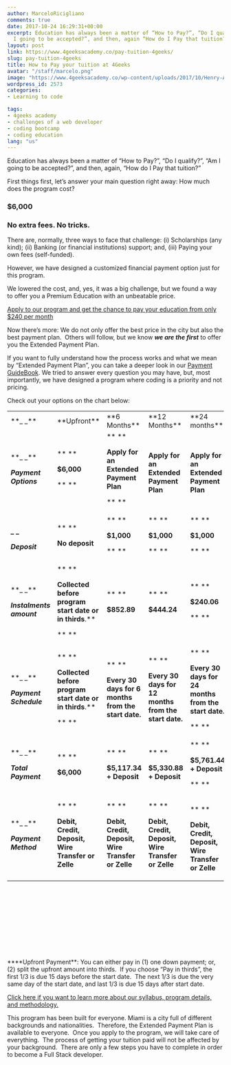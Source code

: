 ```yaml
---
author: MarceloRicigliano
comments: true
date: 2017-10-24 16:29:31+00:00
excerpt: Education has always been a matter of “How to Pay?”, “Do I qualify?”, Am
  I going to be accepted?”, and then, again “How do I Pay that tuition?”.
layout: post
link: https://www.4geeksacademy.co/pay-tuition-4geeks/
slug: pay-tuition-4geeks
title: How to Pay your tuition at 4Geeks
avatar: "/staff/marcelo.png"
image: "https://www.4geeksacademy.co/wp-content/uploads/2017/10/Henry-Adams-said-.jpg"
wordpress_id: 2573
categories:
- Learning to code

tags:
- 4geeks academy
- challenges of a web developer
- coding bootcamp
- coding education
lang: "us"
---
```


Education has always been a matter of “How to Pay?”, “Do I qualify?”, “Am I going to be accepted?”, and then, again, “How do I Pay that tuition?”

First things first, let’s answer your main question right away: How much does the program cost?


### $6,000




### No extra fees. No tricks.


There are, normally, three ways to face that challenge: (i) Scholarships (any kind); (ii) Banking (or financial institutions) support; and, (iii) Paying your own fees (self-funded).

However, we have designed a customized financial payment option just for this program.

We lowered the cost, and, yes, it was a big challenge, but we found a way to offer you a Premium Education with an unbeatable price.

[Apply to our program and get the chance to pay your education from only $240 per month](https://www.4geeksacademy.co/apply/)

Now there’s more: We do not only offer the best price in the city but also the best payment plan.  Others will follow, but we know _**we are the first**_ to offer you the Extended Payment Plan.

If you want to fully understand how the process works and what we mean by “Extended Payment Plan”, you can take a deeper look in our [Payment GuideBook](https://www.4geeksacademy.co/wp-content/uploads/2017/10/4GA-Payment-Guidebook-2.pdf). We tried to answer every question you may have, but, most importantly, we have designed a program where coding is a priority and not pricing.

Check out your options on the chart below:


<table width="854" style="height: 1255px;" >
<tbody >
<tr >

<td width="86" >**_ _**
</td>

<td width="86" >**Upfront**
</td>

<td width="90" >**6 Months**
</td>

<td width="90" >**12 Months**
</td>

<td width="90" >**24 months**
</td>
</tr>
<tr >

<td width="86" >**_ _**


**_Payment Options_**



</td>

<td width="86" style="text-align: left;" >** **

**$6,000**

** **
</td>

<td width="90" style="text-align: left;" >** **

**Apply for an Extended Payment Plan**

** **
</td>

<td width="90" style="text-align: left;" > 

**Apply for an Extended Payment Plan**


</td>

<td width="90" style="text-align: left;" > 

**Apply for an Extended Payment Plan**


</td>
</tr>
<tr >

<td width="86" >


**_ _**




**_Deposit_**



</td>

<td width="86" >** **

**No deposit**
</td>

<td width="90" >** **

**$1,000**

** **
</td>

<td width="90" >** **

**$1,000**

** **
</td>

<td width="90" >** **

**$1,000**

** **
</td>
</tr>
<tr >

<td width="86" >**_ _**

**_Instalments amount_**
</td>

<td width="86" >** **

**Collected before program start date or in thirds**.**

** **
</td>

<td width="90" >** **

**$852.89**
</td>

<td width="90" >** **

**$444.24**
</td>

<td width="90" >** **

**$240.06**

** **
</td>
</tr>
<tr >

<td width="86" >**_ _**

**_Payment Schedule_**
</td>

<td width="86" >** **

**Collected before program start date or in thirds**.**

** **
</td>

<td width="90" >** **

**Every 30 days for 6 months from the start date.**
</td>

<td width="90" >** **

**Every 30 days for 12 months from the start date.**
</td>

<td width="90" >** **

**Every 30 days for 24 months from the start date.**

** **
</td>
</tr>
<tr >

<td width="86" >**_ _**

**_Total Payment_**
</td>

<td width="86" >** **

**$6,000**
</td>

<td width="90" >** **

**$5,117.34 + Deposit**
</td>

<td width="90" >** **

**$5,330.88 + Deposit**
</td>

<td width="90" >** **

**$5,761.44 + Deposit**

** **
</td>
</tr>
<tr >

<td width="86" style="text-align: left;" >**_ _**

**_Payment Method_**
</td>

<td width="86" style="text-align: left;" >** **

**Debit, Credit, Deposit, Wire Transfer or Zelle**
</td>

<td width="90" style="text-align: left;" >** **

**Debit, Credit, Deposit, Wire Transfer or Zelle**
</td>

<td width="90" style="text-align: left;" >** **

**Debit, Credit, Deposit, Wire Transfer or Zelle**
</td>

<td width="90" >


** **




**Debit, Credit, Deposit, Wire Transfer or Zelle**



</td>
</tr>
</tbody>
</table>
****Upfront Payment**: You can either pay in (1) one down payment; or, (2) split the upfront amount into thirds.  If you choose “Pay in thirds”, the first 1/3 is due 15 days before the start date.  The next 1/3 is due the very same day of the start date, and last 1/3 is due 15 days after start date.


[Click here if you want to learn more about our syllabus, program details, and methodology.](https://www.4geeksacademy.co/the-program/)


This program has been built for everyone. Miami is a city full of different backgrounds and nationalities.  Therefore, the Extended Payment Plan is available to everyone.  Once you apply to the program, we will take care of everything.  The process of getting your tuition paid will not be affected by your background.  There are only a few steps you have to complete in order to become a Full Stack developer.
